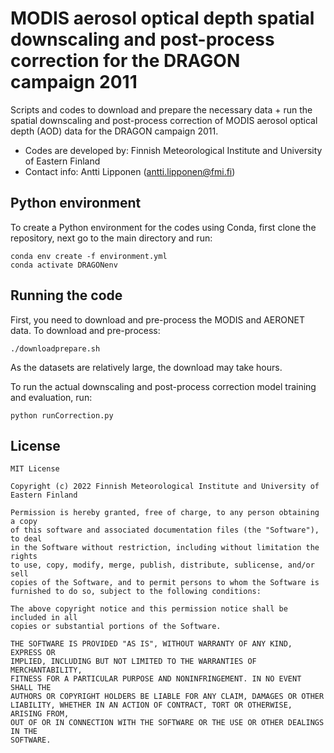 # MODIS aerosol optical depth spatial downscaling and post-process correction for the DRAGON campaign 2011

Scripts and codes to download and prepare the necessary data + run the spatial downscaling and post-process correction of MODIS aerosol optical depth (AOD) data for the DRAGON campaign 2011.

* Codes are developed by: Finnish Meteorological Institute and University of Eastern Finland
* Contact info: Antti Lipponen (antti.lipponen@fmi.fi)


## Python environment
To create a Python environment for the codes using Conda, first clone the repository, next go to the main directory and run:
```
conda env create -f environment.yml
conda activate DRAGONenv
```

## Running the code

First, you need to download and pre-process the MODIS and AERONET data. To download and pre-process:
```
./downloadprepare.sh
```
As the datasets are relatively large, the download may take hours.

To run the actual downscaling and post-process correction model training and evaluation, run:
```
python runCorrection.py
```

## License

```
MIT License

Copyright (c) 2022 Finnish Meteorological Institute and University of Eastern Finland

Permission is hereby granted, free of charge, to any person obtaining a copy
of this software and associated documentation files (the "Software"), to deal
in the Software without restriction, including without limitation the rights
to use, copy, modify, merge, publish, distribute, sublicense, and/or sell
copies of the Software, and to permit persons to whom the Software is
furnished to do so, subject to the following conditions:

The above copyright notice and this permission notice shall be included in all
copies or substantial portions of the Software.

THE SOFTWARE IS PROVIDED "AS IS", WITHOUT WARRANTY OF ANY KIND, EXPRESS OR
IMPLIED, INCLUDING BUT NOT LIMITED TO THE WARRANTIES OF MERCHANTABILITY,
FITNESS FOR A PARTICULAR PURPOSE AND NONINFRINGEMENT. IN NO EVENT SHALL THE
AUTHORS OR COPYRIGHT HOLDERS BE LIABLE FOR ANY CLAIM, DAMAGES OR OTHER
LIABILITY, WHETHER IN AN ACTION OF CONTRACT, TORT OR OTHERWISE, ARISING FROM,
OUT OF OR IN CONNECTION WITH THE SOFTWARE OR THE USE OR OTHER DEALINGS IN THE
SOFTWARE.
```
